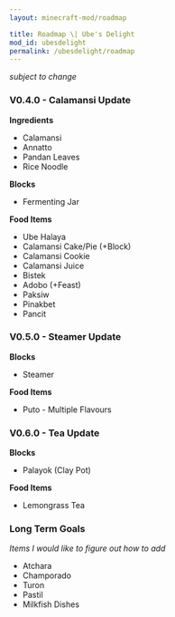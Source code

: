 ```yaml
---
layout: minecraft-mod/roadmap

title: Roadmap \| Ube's Delight
mod_id: ubesdelight
permalink: /ubesdelight/roadmap
---
```


*subject to change*

### V0.4.0 - Calamansi Update

**Ingredients**
- Calamansi
- Annatto
- Pandan Leaves
- Rice Noodle

**Blocks**
- Fermenting Jar

**Food Items**
- Ube Halaya
- Calamansi Cake/Pie (+Block)
- Calamansi Cookie
- Calamansi Juice
- Bistek
- Adobo (+Feast)
- Paksiw
- Pinakbet
- Pancit

### V0.5.0 - Steamer Update

**Blocks**
- Steamer

**Food Items**
- Puto - Multiple Flavours

### V0.6.0 - Tea Update

**Blocks**
- Palayok (Clay Pot)

**Food Items**
- Lemongrass Tea

### Long Term Goals
*Items I would like to figure out how to add*
- Atchara
- Champorado
- Turon
- Pastil
- Milkfish Dishes